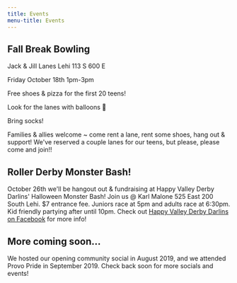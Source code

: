 ```yaml
---
title: Events
menu-title: Events
---
```


## Fall Break Bowling
Jack & Jill Lanes Lehi 113 S 600 E

Friday October 18th 1pm-3pm

Free shoes & pizza for the first 20 teens! 

Look for the lanes with balloons 🎈 

Bring socks!

Families & allies welcome ~ come rent a lane, rent some shoes, hang out & support! We've reserved a couple lanes for our teens, but please, please come and join!!

## Roller Derby Monster Bash!

October 26th we'll be hangout out & fundraising at Happy Valley Derby Darlins' Halloween Monster Bash! Join us @ Karl Malone 525 East 200 South Lehi. $7 entrance fee. Juniors race at 5pm and adults race at 6:30pm. Kid friendly partying after until 10pm. Check out [Happy Valley Derby Darlins on Facebook](https://www.facebook.com/HappyValleyDerby/?eid=ARCyk1Oj-cAXs1ntNQmPOLDOrP6JESQHnCQdwRk9jckCo9YhrHipXKWbpcECssXGN7-lScA7MM47E2df) for more info! 


## More coming soon...

We hosted our opening community social in August 2019, and we attended Provo Pride in September 2019. Check back soon for more socials and events! 

